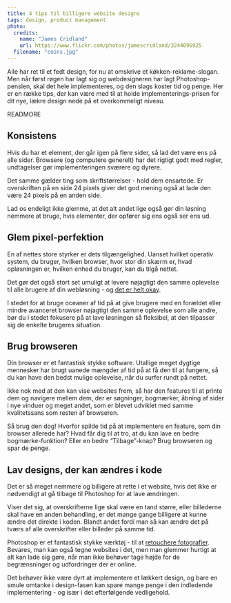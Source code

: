```yaml
---
title: 4 tips til billigere website designs
tags: design, product management
photo:
  credits:
    name: "James Cridland"
    url: https://www.flickr.com/photos/jamescridland/3244096925
  filename: "coins.jpg"
---
```


Alle har ret til et fedt design, for nu at omskrive et køkken-reklame-slogan. Men når først røgen har lagt sig og webdesigneren har lagt Photoshop-penslen, skal det hele implementeres, og den slags koster tid og penge. Her er en række tips, der kan være med til at holde implementerings-prisen for dit nye, lækre design nede på et overkommeligt niveau.

READMORE

## Konsistens

Hvis du har et element, der går igen på flere sider, så lad det være ens på alle sider. Browsere (og computere generelt) har det rigtigt godt med regler, undtagelser gør implementeringen sværere og dyrere.

Det samme gælder ting som skriftstørrelser - hold dem ensartede. Er overskriften på en side 24 pixels giver det god mening også at lade den være 24 pixels på en anden side.

Lad os endeligt ikke glemme, at det alt andet lige også gør din løsning nemmere at bruge, hvis elementer, der opfører sig ens også ser ens ud.

## Glem pixel-perfektion

En af nettes store styrker er dets tilgængelighed. Uanset hvilket operativ system, du bruger, hvilken browser, hvor stor din skærm er, hvad opløsningen er, hvilken enhed du bruger, kan du tilgå nettet.

Det gør det også stort set umuligt at levere nøjagtigt den samme oplevelse til alle brugere af din webløsning - og [det er helt okay](http://dowebsitesneedtolookexactlythesameineverybrowser.com/).

I stedet for at bruge oceaner af tid på at give brugere med en forældet eller mindre avanceret browser nøjagtigt den samme oplevelse som alle andre, bør du i stedet fokusere på at lave løsningen så fleksibel, at den tilpasser sig de enkelte brugeres situation.

## Brug browseren

Din browser er et fantastisk stykke software. Utallige meget dygtige mennesker har brugt uanede mængder af tid på at få den til at fungere, så du kan have den bedst mulige oplevelse, når du surfer rundt på nettet.

Ikke nok med at den kan vise websites frem, så har den features til at printe dem og navigere mellem dem, der er søgninger, bogmærker, åbning af sider i nye vinduer og meget andet, som er blevet udviklet med samme kvalitetssans som resten af browseren.

Så brug den dog! Hvorfor spilde tid på at implementere en feature, som din browser allerede har? Hvad får dig til at tro, at du kan lave en bedre bogmærke-funktion? Eller en bedre “Tilbage”-knap? Brug browseren og spar de penge.

## Lav designs, der kan ændres i kode

Det er så meget nemmere og billigere at rette i et website, hvis det ikke er nødvendigt at gå tilbage til Photoshop for at lave ændringen.

Viser det sig, at overskrifterne lige skal være en tand større, eller billederne skal have en anden behandling, er det mange gange billigere at kunne ændre det direkte i koden. Blandt andet fordi man så kan ændre det på tværs af alle overskrifter eller billeder på samme tid. 

Photoshop er et fantastisk stykke værktøj - til at [retouchere fotografier](http://www.photoshoptroll.com/). Bevares, man kan også tegne websites i det, men man glemmer hurtigt at alt kan lade sig gøre, når man ikke behøver tage højde for de begrænsninger og udfordringer der er online.

Det behøver ikke være dyrt at implementere et lækkert design, og bare en smule omtanke i design-fasen kan spare mange penge i den indledende implementering - og især i det efterfølgende vedligehold.
